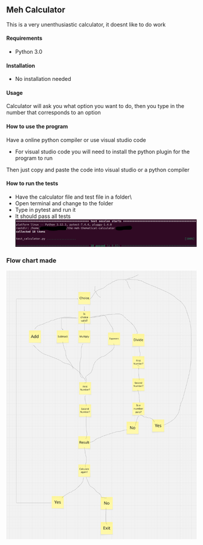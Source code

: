 ## Meh Calculator
This is a very unenthusiastic calculator, it doesnt like to do work

#### Requirements
* Python 3.0

#### Installation
* No installation needed

#### Usage 
Calculator will ask you what option you want to do, then you type in the number that corresponds to an option

#### How to use the program
Have a online python compiler or use visual studio code
 * For visual studio code you will need to install the python plugin for the program to run

Then just copy and paste the code into visual studio or a python compiler

#### How to run the tests
 * Have the calculator file and test file in a folder\
 * Open terminal and change to the folder
 * Type in pytest and run it
 * It should pass all tests
![tests](https://github.com/WTCSC/the-meh-thematical-calculator-Solemouse/blob/main/Screenshot%20from%202025-10-24%2012-29-32.png)


### Flow chart made
![flow](https://github.com/WTCSC/the-meh-thematical-calculator-Solemouse/blob/main/Screenshot%20from%202025-10-03%2012-49-28.png)


